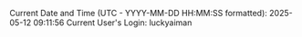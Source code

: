 Current Date and Time (UTC - YYYY-MM-DD HH:MM:SS formatted): 2025-05-12 09:11:56
Current User's Login: luckyaiman
